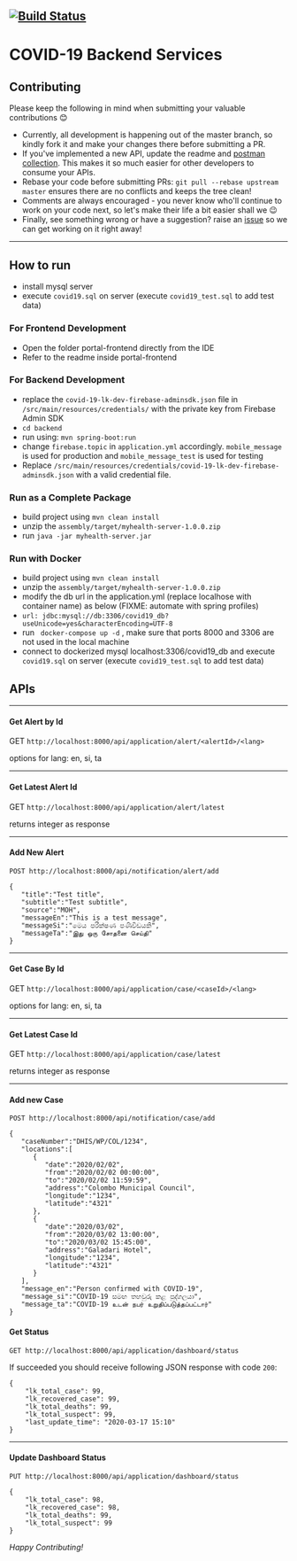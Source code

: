 [![Build Status](https://travis-ci.org/azhamn/COVID-19.svg?branch=master)](https://travis-ci.org/azhamn/COVID-19)
----
# COVID-19 Backend Services

## Contributing
Please keep the following in mind when submitting your valuable contributions 😊
- Currently, all development is happening out of the master branch, so kindly fork it and make your changes there before submitting a PR.
- If you've implemented a new API, update the readme and [postman collection](../master/postman/COVID-19.postman_collection.json). This makes it so much easier for other developers to consume your APIs.
- Rebase your code before submitting PRs: `git pull --rebase upstream master` ensures there are no conflicts and keeps the tree clean!
- Comments are always encouraged - you never know who'll continue to work on your code next, so let's make their life a bit easier shall we 😉
- Finally, see something wrong or have a suggestion? raise an [issue](https://github.com/azhamn/COVID-19/issues) so we can get working on it right away!

----

## How to run
- install mysql server
- execute `covid19.sql` on server (execute `covid19_test.sql` to add test data)

### For Frontend Development
- Open the folder portal-frontend directly from the IDE
- Refer to the readme inside portal-frontend
 
### For Backend Development
- replace the `covid-19-lk-dev-firebase-adminsdk.json` file in `/src/main/resources/credentials/` with the private key from Firebase Admin SDK
- `cd backend`
- run using: `mvn spring-boot:run`
- change `firebase.topic` in `application.yml` accordingly. `mobile_message` is used for production and `mobile_message_test` is used for testing
- Replace `/src/main/resources/credentials/covid-19-lk-dev-firebase-adminsdk.json` with a valid credential file.

### Run as a Complete Package
- build project using `mvn clean install`
- unzip the `assembly/target/myhealth-server-1.0.0.zip`
- run `java -jar myhealth-server.jar`
 
### Run with Docker
- build project using `mvn clean install`
- unzip the `assembly/target/myhealth-server-1.0.0.zip`
- modify the db url in the application.yml (replace localhose with container name) as below  (FIXME: automate with spring profiles)
- `url: jdbc:mysql://db:3306/covid19_db?useUnicode=yes&characterEncoding=UTF-8`
- run ` docker-compose up -d`  , make sure that ports 8000 and 3306 are not used in the local machine
- connect to dockerized mysql localhost:3306/covid19_db and execute `covid19.sql` on server (execute `covid19_test.sql` to add test data)

## APIs 
----
#### Get Alert by Id

GET ``http://localhost:8000/api/application/alert/<alertId>/<lang>``

options for lang: en, si, ta

----
#### Get Latest Alert Id
GET ``http://localhost:8000/api/application/alert/latest``

returns integer as response

----
#### Add New Alert

```
POST http://localhost:8000/api/notification/alert/add 

{
   "title":"Test title",
   "subtitle":"Test subtitle",
   "source":"MOH",
   "messageEn":"This is a test message",
   "messageSi":"මෙය පරීක්ෂණ පණිවිඩයකි",
   "messageTa":"இது ஒரு சோதனை செய்தி"
}
```

----
#### Get Case By Id

GET ``http://localhost:8000/api/application/case/<caseId>/<lang>``

options for lang: en, si, ta

----
#### Get Latest Case Id
GET ``http://localhost:8000/api/application/case/latest``

returns integer as response

----
#### Add new Case
```
POST http://localhost:8000/api/notification/case/add

{
   "caseNumber":"DHIS/WP/COL/1234",
   "locations":[
      {
         "date":"2020/02/02",
         "from":"2020/02/02 00:00:00",
         "to":"2020/02/02 11:59:59",
         "address":"Colombo Municipal Council",
         "longitude":"1234",
         "latitude":"4321"
      },
      {
         "date":"2020/03/02",
         "from":"2020/03/02 13:00:00",
         "to":"2020/03/02 15:45:00",
         "address":"Galadari Hotel",
         "longitude":"1234",
         "latitude":"4321"
      }
   ],
   "message_en":"Person confirmed with COVID-19",
   "message_si":"COVID-19 සමඟ තහවුරු කළ පුද්ගලයා",
   "message_ta":"COVID-19 உடன் நபர் உறுதிப்படுத்தப்பட்டார்"
}
```

#### Get Status

```
GET http://localhost:8000/api/application/dashboard/status
```

If succeeded you should receive following JSON response with code `200`:

```
{
    "lk_total_case": 99,
    "lk_recovered_case": 99,
    "lk_total_deaths": 99,
    "lk_total_suspect": 99,
    "last_update_time": "2020-03-17 15:10"
}
```
----
#### Update Dashboard Status
```
PUT http://localhost:8000/api/application/dashboard/status

{
    "lk_total_case": 98,
    "lk_recovered_case": 98,
    "lk_total_deaths": 99,
    "lk_total_suspect": 99
}
```

_Happy Contributing!_
